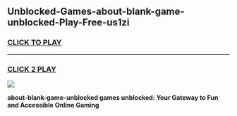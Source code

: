 
## Unblocked-Games-about-blank-game-unblocked-Play-Free-us1zi
<h3>
<a href="https://premium76.site?title=about-blank-game-unblocked&ref=23A">CLICK TO PLAY</a></h3>
<hr>

<h3>
<a href="https://premium76.site?title=about-blank-game-unblocked&ref=23A">CLICK 2 PLAY</a>
  
</h3>

<a href="https://premium76.site?title=about-blank-game-unblocked&ref=23A"><img src="https://clearcache.store/games.png"></a>


**about-blank-game-unblocked games unblocked: Your Gateway to Fun and Accessible Online Gaming**
